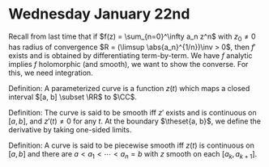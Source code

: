 # Wednesday January 22nd

Recall from last time that if $f(z) = \sum_{n=0}^\infty a_n z^n$ with $z_0 \neq 0$ has radius of convergence $R = (\limsup \abs{a_n}^{1/n})\inv > 0$, then
$f'$ exists and is obtained by differentiating term-by-term.
We have $f$ analytic implies $f$ holomorphic (and smooth), we want to show the converse.
For this, we need integration.

Definition:
A parameterized curve is a function $z(t)$ which maps a closed interval $[a, b] \subset \RR$ to $\CC$.

Definition:
The curve is said to be smooth iff $z'$ exists and is continuous on $[a,b]$, and $z'(t) \neq 0$ for any $t$.
At the boundary $\theset{a, b}$, we define the derivative by taking one-sided limits.

Definition:
A curve is said to be piecewise smooth iff $z(t)$ is continuous on $[a, b]$ and there are $a < a_1 < \cdots < a_n = b$ with $z$ smooth on each $[a_k, a_{k+1}]$.
